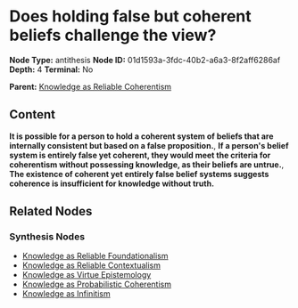 # Does holding false but coherent beliefs challenge the view?

**Node Type:** antithesis
**Node ID:** 01d1593a-3fdc-40b2-a6a3-8f2aff6286af
**Depth:** 4
**Terminal:** No

**Parent:** [Knowledge as Reliable Coherentism](knowledge-as-reliable-coherentism-synthesis-4ebe53c7-5d2e-479f-8c54-c75763513d44.md)

## Content

**It is possible for a person to hold a coherent system of beliefs that are internally consistent but based on a false proposition.**, **If a person's belief system is entirely false yet coherent, they would meet the criteria for coherentism without possessing knowledge, as their beliefs are untrue.**, **The existence of coherent yet entirely false belief systems suggests coherence is insufficient for knowledge without truth.**

## Related Nodes

### Synthesis Nodes

- [Knowledge as Reliable Foundationalism](knowledge-as-reliable-foundationalism-synthesis-b826dff8-a044-49de-9117-085aebf81684.md)
- [Knowledge as Reliable Contextualism](knowledge-as-reliable-contextualism-synthesis-c1e9fdfb-5841-4d52-8b95-e36dd63a1327.md)
- [Knowledge as Virtue Epistemology](knowledge-as-virtue-epistemology-synthesis-5ef51ac5-3a3c-46cc-8b3e-bf8700906cd7.md)
- [Knowledge as Probabilistic Coherentism](knowledge-as-probabilistic-coherentism-synthesis-0db8551d-a4e4-4f7c-8b3a-0122825206d6.md)
- [Knowledge as Infinitism](knowledge-as-infinitism-synthesis-502557e0-dad7-40d6-baa4-895abff5eaf5.md)
